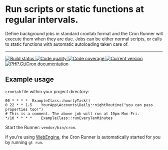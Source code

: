 # Run scripts or static functions at regular intervals.

Define background jobs in standard crontab format and the Cron Runner will execute them when they are due. Jobs can be either normal scripts, or calls to static functions with automatic autoloading taken care of. 

*** 

<a href="https://github.com/PhpGt/Cron/actions" target="_blank">
	<img src="https://badge.status.php.gt/cron-build.svg" alt="Build status" />
</a>
<a href="https://scrutinizer-ci.com/g/PhpGt/Cron" target="_blank">
	<img src="https://badge.status.php.gt/cron-quality.svg" alt="Code quality" />
</a>
<a href="https://scrutinizer-ci.com/g/PhpGt/Cron" target="_blank">
	<img src="https://badge.status.php.gt/cron-coverage.svg" alt="Code coverage" />
</a>
<a href="https://packagist.org/packages/PhpGt/Cron" target="_blank">
	<img src="https://badge.status.php.gt/cron-version.svg" alt="Current version" />
</a>
<a href="http://www.php.gt/cron" target="_blank">
	<img src="https://badge.status.php.gt/cron-docs.svg" alt="PHP.Gt/Cron documentation" />
</a>

## Example usage

`crontab` file within your project directory:

```
00 * * * *	ExampleClass::hourlyTask()
0 22 * * 1-5	YourApp\Accounts\Daily::nightRoutine("you can pass properties too!")
# This is a comment. The above job will run at 10pm Mon-Fri.
*/10 * * * *	ExampleClass::runEveryTenMinutes
```

Start the Runner: `vendor/bin/cron`.

If you're using [WebEngine](https://php.gt/webengine), the Cron Runner is automatically started for you by running `gt run`.
